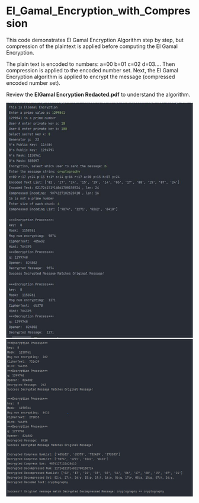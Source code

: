 # El_Gamal_Encryption_with_Compression

This code demonstrates El Gamal Encryption Algorithm step by step, but compression of the plaintext is applied before computing the El Gamal Encryption.

The plain text is encoded to numbers: a=00 b=01 c=02 d=03.... Then compression is applied to the encoded number set. Next, the El Gamal Encryption algorithm is applied to encrypt the message (compressed encoded number set).

Review the **ElGamal Encryption Redacted.pdf** to understand the algorithm.



![alt text](https://github.com/Nishaant215/El_Gamal_Encryption_with_Compression/blob/main/El%20Gamal%20encryption%20P1.jpg)
![alt text](https://github.com/Nishaant215/El_Gamal_Encryption_with_Compression/blob/main/El%20Gamal%20encryption%20P2.jpg)

